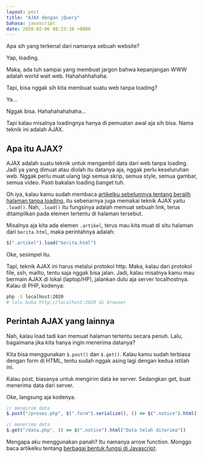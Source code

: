 ```yaml
---
layout: post
title: "AJAX dengan jQuery"
bahasa: javascript
date: 2020-02-06 08:23:10 +0800
---
```


Apa sih yang terkenal dari namanya sebuah website?

Yap, loading.

Maka, ada tuh sampai yang membuat jargon bahwa kepanjangan WWW adalah world wait web. Hahahahhahaha.

Tapi, bisa nggak sih kita membuat suatu web tanpa loading?

Ya...

Nggak bisa. Hahahahahahaha...

Tapi kalau misalnya loadingnya hanya di pemuatan awal aja sih bisa. Nama teknik ini adalah AJAX.

## Apa itu AJAX?

AJAX adalah suatu teknik untuk mengambil data dari web tanpa loading. Jadi ya yang dimuat atau diolah itu datanya aja, nggak perlu keseluruhan web. Nggak perlu muat ulang lagi semua skrip, semua style, semua gambar, semua video. Pasti bakalan loading banget tuh.

Oh iya, kalau kamu sudah membaca [artikelku sebelumnya tentang beralih halaman tanpa loading](membuat-halaman-tanpa-loading-saat-peralihan-halaman-seperti-nuxt-js-0202.html), itu sebenarnya juga memakai teknik AJAX yaitu `.load()`. Nah, `.load()` itu fungsinya adalah memuat sebuah link, terus ditampilkan pada elemen tertentu di halaman tersebut.

Misalnya aja kita ada elemen `.artikel`, terus mau kita muat di situ halaman dari `berita.html`, maka perintahnya adalah:

```javascript
$(".artikel").load("berita.html")
```

Oke, sesimpel itu.

Tapi, teknik AJAX ini harus melalui protokol http. Maka, kalau dari protokol file, ssh, mailto, tentu saja nggak bisa jalan. Jadi, kalau misalnya kamu mau bermain AJAX di lokal (laptop/HP), jalankan dulu aja server localhostnya. Kalau di PHP, kodenya:

```bash
php -S localhost:2020
# lalu buka http://localhost:2020 di browser
```

## Perintah AJAX yang lainnya

Nah, kalau load tadi kan memuat halaman tertentu secara penuh. Lalu, bagaimana jika kita hanya ingin menerima datanya?

Kita bisa menggunakan `$.post()` dan `$.get()`. Kalau kamu sudah terbiasa dengan form di HTML, tentu sudah nggak asing lagi dengan kedua istilah ini.

Kalau post, biasanya untuk mengirim data ke server. Sedangkan get, buat menerima data dari server.

Oke, langsung aja kodenya.

```javascript
// mengirim data
$.post("/proses.php", $(".form").serialize(), () => $(".notice").html("Data telah dikirim"))

// menerima data
$.get("/data.php", () => $(".notice").html("Data telah diterima"))
```

Mengapa aku menggunakan panah? Itu namanya arrow function. Monggo baca artikelku tentang [berbagai bentuk fungsi di Javascript](mengenal-fungsi-di-javascript-0124.html).